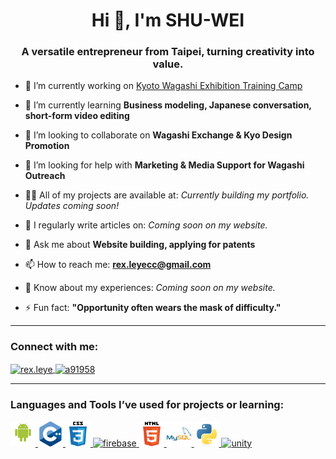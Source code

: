 <h1 align="center">Hi 👋, I'm SHU-WEI</h1>
<h3 align="center">A versatile entrepreneur from Taipei, turning creativity into value.</h3>

- 🔭 I’m currently working on [Kyoto Wagashi Exhibition Training Camp](https://gosunny.tw/kyo-wagashi)

- 🌱 I’m currently learning **Business modeling, Japanese conversation, short-form video editing**

- 👯 I’m looking to collaborate on **Wagashi Exchange & Kyo Design Promotion**

- 🤝 I’m looking for help with **Marketing & Media Support for Wagashi Outreach**

- 👨‍💻 All of my projects are available at: *Currently building my portfolio. Updates coming soon!*

- 📝 I regularly write articles on: *Coming soon on my website.*

- 💬 Ask me about **Website building, applying for patents**

- 📫 How to reach me: **rex.leyecc@gmail.com**

- 📄 Know about my experiences: *Coming soon on my website.*

- ⚡ Fun fact: **"Opportunity often wears the mask of difficulty."**

---

<h3 align="left">Connect with me:</h3>
<p align="left">
  <a href="https://facebook.com/rex.leye" target="blank">
    <img align="center" src="https://raw.githubusercontent.com/rahuldkjain/github-profile-readme-generator/master/src/images/icons/Social/facebook.svg" alt="rex.leye" height="30" width="40" />
  </a>
  <a href="https://instagram.com/a91958" target="blank">
    <img align="center" src="https://raw.githubusercontent.com/rahuldkjain/github-profile-readme-generator/master/src/images/icons/Social/instagram.svg" alt="a91958" height="30" width="40" />
  </a>
</p>

---

<h3 align="left">Languages and Tools I’ve used for projects or learning:</h3>
<p align="left">
  <a href="https://developer.android.com" target="_blank" rel="noreferrer">
    <img src="https://raw.githubusercontent.com/devicons/devicon/master/icons/android/android-original-wordmark.svg" alt="android" width="40" height="40"/>
  </a>
  <a href="https://www.w3schools.com/cpp/" target="_blank" rel="noreferrer">
    <img src="https://raw.githubusercontent.com/devicons/devicon/master/icons/cplusplus/cplusplus-original.svg" alt="cplusplus" width="40" height="40"/>
  </a>
  <a href="https://www.w3schools.com/css/" target="_blank" rel="noreferrer">
    <img src="https://raw.githubusercontent.com/devicons/devicon/master/icons/css3/css3-original-wordmark.svg" alt="css3" width="40" height="40"/>
  </a>
  <a href="https://firebase.google.com/" target="_blank" rel="noreferrer">
    <img src="https://www.vectorlogo.zone/logos/firebase/firebase-icon.svg" alt="firebase" width="40" height="40"/>
  </a>
  <a href="https://www.w3.org/html/" target="_blank" rel="noreferrer">
    <img src="https://raw.githubusercontent.com/devicons/devicon/master/icons/html5/html5-original-wordmark.svg" alt="html5" width="40" height="40"/>
  </a>
  <a href="https://www.mysql.com/" target="_blank" rel="noreferrer">
    <img src="https://raw.githubusercontent.com/devicons/devicon/master/icons/mysql/mysql-original-wordmark.svg" alt="mysql" width="40" height="40"/>
  </a>
  <a href="https://www.python.org" target="_blank" rel="noreferrer">
    <img src="https://raw.githubusercontent.com/devicons/devicon/master/icons/python/python-original.svg" alt="python" width="40" height="40"/>
  </a>
  <a href="https://unity.com/" target="_blank" rel="noreferrer">
    <img src="https://www.vectorlogo.zone/logos/unity3d/unity3d-icon.svg" alt="unity" width="40" height="40"/>
  </a>
</p>
